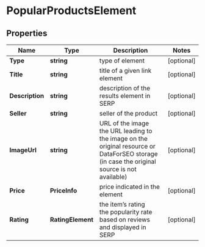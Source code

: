 # PopularProductsElement


## Properties

| Name | Type | Description | Notes |
|------------ | ------------- | ------------- | -------------|
**Type** | **string** | type of element |[optional]|
**Title** | **string** | title of a given link element |[optional]|
**Description** | **string** | description of the results element in SERP |[optional]|
**Seller** | **string** | seller of the product |[optional]|
**ImageUrl** | **string** | URL of the image<br>the URL leading to the image on the original resource or DataForSEO storage (in case the original source is not available) |[optional]|
**Price** | **PriceInfo** | price indicated in the element |[optional]|
**Rating** | **RatingElement** | the item’s rating <br>the popularity rate based on reviews and displayed in SERP |[optional]|